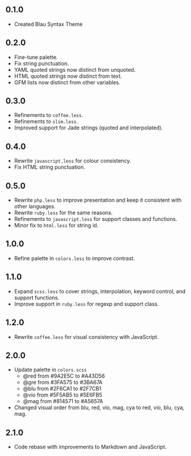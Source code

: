 ## 0.1.0
- Created Blau Syntax Theme

## 0.2.0
- Fine-tune palette.
- Fix string punctuation.
- YAML quoted strings now distinct from unquoted.
- HTML quoted strings now distinct from text.
- GFM lists now distinct from other variables.

## 0.3.0
- Refinements to `coffee.less`.
- Refinements to `slim.less`.
- Improved support for Jade strings (quoted and interpolated).

## 0.4.0
- Rewrite `javascript.less` for colour consistency.
- Fix HTML string punctuation.

## 0.5.0
- Rewrite `php.less` to improve presentation and keep it consistent with other languages.
- Rewrite `ruby.less` for the same reasons.
- Refinements to `javascript.less` for support classes and functions.
- Minor fix to `html.less` for string id.

## 1.0.0
- Refine palette in `colors.less` to improve contrast.

## 1.1.0
- Expand `scss.less` to cover strings, interpolation, keyword control, and support functions.
- Improve support in `ruby.less` for regexp and support class.

## 1.2.0
- Rewrite `coffee.less` for visual consistency with JavaScript.

## 2.0.0
- Update palette in `colors.scss`
  - @red from #9A2E5C to #A43D56
  - @gre from #3FA575 to #3BA67A
  - @blu from #2F6CA1 to #2F7CB1
  - @vio from #5F5AB5 to #5E6FB5
  - @mag from #814571 to #A5657A
- Changed visual order from blu, red, vio, mag, cya to red, vio, blu, cya, mag.

## 2.1.0
- Code rebase with improvements to Markdown and JavaScript.
